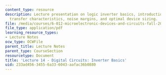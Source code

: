 ```yaml
---
content_type: resource
description: Lecture presentation on logic inverter basics, introduction to CMOS,
  transfer characteristics, noise margins, and optimal device sizing.
file: /media/courses/6-012-microelectronic-devices-and-circuits-fall-2009/233ad45634556a336043aafac36b0880_MIT6_012F09_lec14.pdf
file_type: application/pdf
learning_resource_types:
- Lecture Notes
ocw_type: OCWFile
parent_title: Lecture Notes
parent_type: CourseSection
resourcetype: Document
title: 'Lecture 14 - Digital Circuits: Inverter Basics'
uid: 233ad456-3455-6a33-6043-aafac36b0880
---
```

